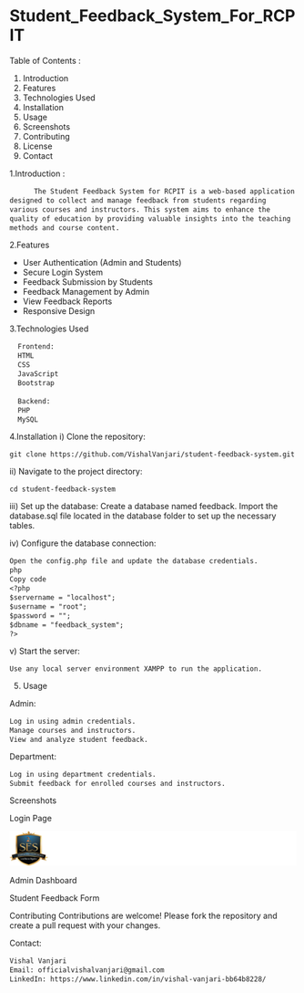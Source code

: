 ﻿# Student_Feedback_System_For_RCPIT
 
Table of Contents : 
1. Introduction
2. Features
3. Technologies Used
4. Installation
5. Usage
6. Screenshots
7. Contributing
8. License
9. Contact

      
1.Introduction : 

          The Student Feedback System for RCPIT is a web-based application designed to collect and manage feedback from students regarding various courses and instructors. This system aims to enhance the quality of education by providing valuable insights into the teaching methods and course content.

2.Features
*  User Authentication (Admin and Students)
* Secure Login System
* Feedback Submission by Students
* Feedback Management by Admin
* View Feedback Reports
* Responsive Design
   
3.Technologies Used


      Frontend:
      HTML
      CSS
      JavaScript
      Bootstrap
      
      Backend:
      PHP
      MySQL

            
4.Installation
i) Clone the repository:

    git clone https://github.com/VishalVanjari/student-feedback-system.git
    
ii) Navigate to the project directory:
    
    cd student-feedback-system

iii) Set up the database:
    Create a database named feedback.
    Import the database.sql file located in the database folder to set up the necessary tables.

iv) Configure the database connection:

    Open the config.php file and update the database credentials.
    php
    Copy code
    <?php
    $servername = "localhost";
    $username = "root";
    $password = "";
    $dbname = "feedback_system";
    ?>

v) Start the server:

    Use any local server environment XAMPP to run the application.

    
5. Usage

Admin:

    Log in using admin credentials.
    Manage courses and instructors.
    View and analyze student feedback.
    
Department:

    Log in using department credentials.
    Submit feedback for enrolled courses and instructors.
    
Screenshots

Login Page

![Example Image](1599837268.png)


Admin Dashboard


Student Feedback Form

Contributing
Contributions are welcome! Please fork the repository and create a pull request with your changes.


Contact:

    Vishal Vanjari
    Email: officialvishalvanjari@gmail.com
    LinkedIn: https://www.linkedin.com/in/vishal-vanjari-bb64b8228/
